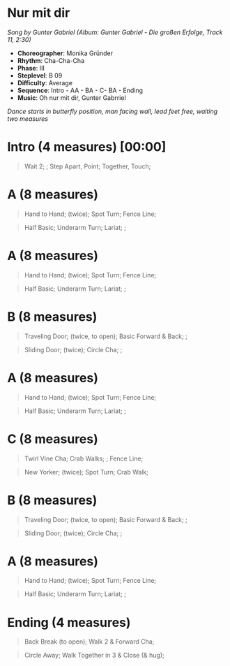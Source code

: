 # Nur mit dir
*Song by Gunter Gabriel (Album: Gunter Gabriel - Die großen Erfolge, Track 11, 2:30)*
 
* **Choreographer**: Monika Gründer
* **Rhythm**: Cha-Cha-Cha
* **Phase**: III
* **Steplevel**: B 09
* **Difficulty**: Average
* **Sequence**: Intro - AA - BA - C- BA - Ending
* **Music**: Oh nur mit dir, Gunter Gabrriel
 
*Dance starts in butterfly position, man facing wall, lead feet free, waiting two measures*
 
# Intro (4 measures) [00:00]

> Wait 2; ; Step Apart, Point; Together, Touch;

# A (8 measures) 

> Hand to Hand; (twice); Spot Turn; Fence Line;

> Half Basic; Underarm Turn; Lariat; ;

# A (8 measures) 

> Hand to Hand; (twice); Spot Turn; Fence Line;

> Half Basic; Underarm Turn; Lariat; ;

# B (8 measures)

> Traveling Door; (twice, to open); Basic Forward & Back; ;

> Sliding Door; (twice); Circle Cha; ;

# A (8 measures) 

> Hand to Hand; (twice); Spot Turn; Fence Line;

> Half Basic; Underarm Turn; Lariat; ;

# C (8 measures)

> Twirl Vine Cha; Crab Walks; ; Fence Line;

> New Yorker; (twice); Spot Turn; Crab Walk;

# B (8 measures)

> Traveling Door; (twice, to open); Basic Forward & Back; ;

> Sliding Door; (twice); Circle Cha; ;

# A (8 measures) 

> Hand to Hand; (twice); Spot Turn; Fence Line;

> Half Basic; Underarm Turn; Lariat; ;

# Ending (4 measures)

> Back Break (to open); Walk 2 & Forward Cha;

> Circle Away; Walk Together in 3 & Close (& hug);